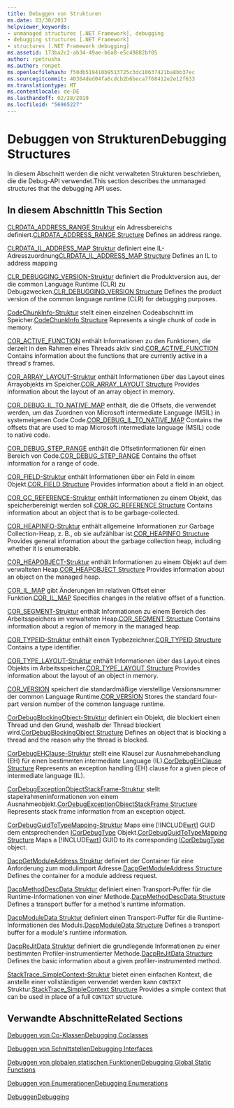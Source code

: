 ```yaml
---
title: Debuggen von Strukturen
ms.date: 03/30/2017
helpviewer_keywords:
- unmanaged structures [.NET Framework], debugging
- debugging structures [.NET Framework]
- structures [.NET Framework debugging]
ms.assetid: 173ba2c2-ab34-49ae-b6a8-e5c49882bf05
author: rpetrusha
ms.author: ronpet
ms.openlocfilehash: f50db519410b9513725c3dc10637421ba8bb37ec
ms.sourcegitcommit: 40364ded04fa6cdcb2b6beca7f68412e2e12f633
ms.translationtype: MT
ms.contentlocale: de-DE
ms.lasthandoff: 02/28/2019
ms.locfileid: "56965227"
---
```

# <a name="debugging-structures"></a><span data-ttu-id="a97f8-102">Debuggen von Strukturen</span><span class="sxs-lookup"><span data-stu-id="a97f8-102">Debugging Structures</span></span>

<span data-ttu-id="a97f8-103">In diesem Abschnitt werden die nicht verwalteten Strukturen beschrieben, die die Debug-API verwendet.</span><span class="sxs-lookup"><span data-stu-id="a97f8-103">This section describes the unmanaged structures that the debugging API uses.</span></span>

## <a name="in-this-section"></a><span data-ttu-id="a97f8-104">In diesem Abschnitt</span><span class="sxs-lookup"><span data-stu-id="a97f8-104">In This Section</span></span>
 <span data-ttu-id="a97f8-105">[CLRDATA_ADDRESS_RANGE Struktur](../../../../docs/framework/unmanaged-api/debugging/clrdata-address-range-structure.md) ein Adressbereichs definiert.</span><span class="sxs-lookup"><span data-stu-id="a97f8-105">[CLRDATA_ADDRESS_RANGE Structure](../../../../docs/framework/unmanaged-api/debugging/clrdata-address-range-structure.md) Defines an address range.</span></span>

 <span data-ttu-id="a97f8-106">[CLRDATA_IL_ADDRESS_MAP Struktur](../../../../docs/framework/unmanaged-api/debugging/clrdata-il-address-map-structure.md) definiert eine IL-Adresszuordnung</span><span class="sxs-lookup"><span data-stu-id="a97f8-106">[CLRDATA_IL_ADDRESS_MAP Structure](../../../../docs/framework/unmanaged-api/debugging/clrdata-il-address-map-structure.md) Defines an IL to address mapping</span></span>

 <span data-ttu-id="a97f8-107">[CLR_DEBUGGING_VERSION-Struktur](../../../../docs/framework/unmanaged-api/debugging/clr-debugging-version-structure.md) definiert die Produktversion aus, der die common Language Runtime (CLR) zu Debugzwecken.</span><span class="sxs-lookup"><span data-stu-id="a97f8-107">[CLR_DEBUGGING_VERSION Structure](../../../../docs/framework/unmanaged-api/debugging/clr-debugging-version-structure.md) Defines the product version of the common language runtime (CLR) for debugging purposes.</span></span>

 <span data-ttu-id="a97f8-108">[CodeChunkInfo-Struktur](../../../../docs/framework/unmanaged-api/debugging/codechunkinfo-structure.md) stellt einen einzelnen Codeabschnitt im Speicher.</span><span class="sxs-lookup"><span data-stu-id="a97f8-108">[CodeChunkInfo Structure](../../../../docs/framework/unmanaged-api/debugging/codechunkinfo-structure.md) Represents a single chunk of code in memory.</span></span>

 <span data-ttu-id="a97f8-109">[COR_ACTIVE_FUNCTION](cor-active-function-structure.md) enthält Informationen zu den Funktionen, die derzeit in den Rahmen eines Threads aktiv sind.</span><span class="sxs-lookup"><span data-stu-id="a97f8-109">[COR_ACTIVE_FUNCTION](cor-active-function-structure.md) Contains information about the functions that are currently active in a thread's frames.</span></span>

 <span data-ttu-id="a97f8-110">[COR_ARRAY_LAYOUT-Struktur](../../../../docs/framework/unmanaged-api/debugging/cor-array-layout-structure.md) enthält Informationen über das Layout eines Arrayobjekts im Speicher.</span><span class="sxs-lookup"><span data-stu-id="a97f8-110">[COR_ARRAY_LAYOUT Structure](../../../../docs/framework/unmanaged-api/debugging/cor-array-layout-structure.md) Provides information about the layout of an array object in memory.</span></span>

 <span data-ttu-id="a97f8-111">[COR_DEBUG_IL_TO_NATIVE_MAP](cor-debug-il-to-native-map-structure.md) enthält, die die Offsets, die verwendet werden, um das Zuordnen von Microsoft intermediate Language (MSIL) in systemeigenen Code Code.</span><span class="sxs-lookup"><span data-stu-id="a97f8-111">[COR_DEBUG_IL_TO_NATIVE_MAP](cor-debug-il-to-native-map-structure.md) Contains the offsets that are used to map Microsoft intermediate language (MSIL) code to native code.</span></span>

 <span data-ttu-id="a97f8-112">[COR_DEBUG_STEP_RANGE](cor-debug-step-range-structure.md) enthält die Offsetinformationen für einen Bereich von Code.</span><span class="sxs-lookup"><span data-stu-id="a97f8-112">[COR_DEBUG_STEP_RANGE](cor-debug-step-range-structure.md) Contains the offset information for a range of code.</span></span>

 <span data-ttu-id="a97f8-113">[COR_FIELD-Struktur](../../../../docs/framework/unmanaged-api/debugging/cor-field-structure.md) enthält Informationen über ein Feld in einem Objekt.</span><span class="sxs-lookup"><span data-stu-id="a97f8-113">[COR_FIELD Structure](../../../../docs/framework/unmanaged-api/debugging/cor-field-structure.md) Provides information about a field in an object.</span></span>

 <span data-ttu-id="a97f8-114">[COR_GC_REFERENCE-Struktur](../../../../docs/framework/unmanaged-api/debugging/cor-gc-reference-structure.md) enthält Informationen zu einem Objekt, das speicherbereinigt werden soll.</span><span class="sxs-lookup"><span data-stu-id="a97f8-114">[COR_GC_REFERENCE Structure](../../../../docs/framework/unmanaged-api/debugging/cor-gc-reference-structure.md) Contains information about an object that is to be garbage-collected.</span></span>

 <span data-ttu-id="a97f8-115">[COR_HEAPINFO-Struktur](../../../../docs/framework/unmanaged-api/debugging/cor-heapinfo-structure.md) enthält allgemeine Informationen zur Garbage Collection-Heap, z. B., ob sie aufzählbar ist.</span><span class="sxs-lookup"><span data-stu-id="a97f8-115">[COR_HEAPINFO Structure](../../../../docs/framework/unmanaged-api/debugging/cor-heapinfo-structure.md) Provides general information about the garbage collection heap, including whether it is enumerable.</span></span>

 <span data-ttu-id="a97f8-116">[COR_HEAPOBJECT-Struktur](../../../../docs/framework/unmanaged-api/debugging/cor-heapobject-structure.md) enthält Informationen zu einem Objekt auf dem verwalteten Heap.</span><span class="sxs-lookup"><span data-stu-id="a97f8-116">[COR_HEAPOBJECT Structure](../../../../docs/framework/unmanaged-api/debugging/cor-heapobject-structure.md) Provides information about an object on the managed heap.</span></span>

 <span data-ttu-id="a97f8-117">[COR_IL_MAP](cor-il-map-structure.md) gibt Änderungen im relativen Offset einer Funktion.</span><span class="sxs-lookup"><span data-stu-id="a97f8-117">[COR_IL_MAP](cor-il-map-structure.md) Specifies changes in the relative offset of a function.</span></span>

 <span data-ttu-id="a97f8-118">[COR_SEGMENT-Struktur](../../../../docs/framework/unmanaged-api/debugging/cor-segment-structure.md) enthält Informationen zu einem Bereich des Arbeitsspeichers im verwalteten Heap.</span><span class="sxs-lookup"><span data-stu-id="a97f8-118">[COR_SEGMENT Structure](../../../../docs/framework/unmanaged-api/debugging/cor-segment-structure.md) Contains information about a region of memory in the managed heap.</span></span>

 <span data-ttu-id="a97f8-119">[COR_TYPEID-Struktur](../../../../docs/framework/unmanaged-api/debugging/cor-typeid-structure.md) enthält einen Typbezeichner.</span><span class="sxs-lookup"><span data-stu-id="a97f8-119">[COR_TYPEID Structure](../../../../docs/framework/unmanaged-api/debugging/cor-typeid-structure.md) Contains a type identifier.</span></span>

 <span data-ttu-id="a97f8-120">[COR_TYPE_LAYOUT-Struktur](../../../../docs/framework/unmanaged-api/debugging/cor-type-layout-structure.md) enthält Informationen über das Layout eines Objekts im Arbeitsspeicher.</span><span class="sxs-lookup"><span data-stu-id="a97f8-120">[COR_TYPE_LAYOUT Structure](../../../../docs/framework/unmanaged-api/debugging/cor-type-layout-structure.md) Provides information about the layout of an object in memory.</span></span>

 <span data-ttu-id="a97f8-121">[COR_VERSION](cor-version-structure.md) speichert die standardmäßige vierstellige Versionsnummer der common Language Runtime.</span><span class="sxs-lookup"><span data-stu-id="a97f8-121">[COR_VERSION](cor-version-structure.md) Stores the standard four-part version number of the common language runtime.</span></span>

 <span data-ttu-id="a97f8-122">[CorDebugBlockingObject-Struktur](../../../../docs/framework/unmanaged-api/debugging/cordebugblockingobject-structure.md) definiert ein Objekt, die blockiert einen Thread und den Grund, weshalb der Thread blockiert wird.</span><span class="sxs-lookup"><span data-stu-id="a97f8-122">[CorDebugBlockingObject Structure](../../../../docs/framework/unmanaged-api/debugging/cordebugblockingobject-structure.md) Defines an object that is blocking a thread and the reason why the thread is blocked.</span></span>

 <span data-ttu-id="a97f8-123">[CorDebugEHClause-Struktur](../../../../docs/framework/unmanaged-api/debugging/cordebugehclause-structure.md) stellt eine Klausel zur Ausnahmebehandlung (EH) für einen bestimmten intermediate Language (IL).</span><span class="sxs-lookup"><span data-stu-id="a97f8-123">[CorDebugEHClause Structure](../../../../docs/framework/unmanaged-api/debugging/cordebugehclause-structure.md) Represents an exception handling (EH) clause for a given piece of intermediate language (IL).</span></span>

 <span data-ttu-id="a97f8-124">[CorDebugExceptionObjectStackFrame-Struktur](../../../../docs/framework/unmanaged-api/debugging/cordebugexceptionobjectstackframe-structure.md) stellt stapelrahmeninformationen von einem Ausnahmeobjekt.</span><span class="sxs-lookup"><span data-stu-id="a97f8-124">[CorDebugExceptionObjectStackFrame Structure](../../../../docs/framework/unmanaged-api/debugging/cordebugexceptionobjectstackframe-structure.md) Represents stack frame information from an exception object.</span></span>

 <span data-ttu-id="a97f8-125">[CorDebugGuidToTypeMapping-Struktur](../../../../docs/framework/unmanaged-api/debugging/cordebugguidtotypemapping-structure.md) Maps eine [!INCLUDE[wrt](../../../../includes/wrt-md.md)] GUID dem entsprechenden [ICorDebugType](../../../../docs/framework/unmanaged-api/debugging/icordebugtype-interface.md) Objekt.</span><span class="sxs-lookup"><span data-stu-id="a97f8-125">[CorDebugGuidToTypeMapping Structure](../../../../docs/framework/unmanaged-api/debugging/cordebugguidtotypemapping-structure.md) Maps a [!INCLUDE[wrt](../../../../includes/wrt-md.md)] GUID to its corresponding [ICorDebugType](../../../../docs/framework/unmanaged-api/debugging/icordebugtype-interface.md) object.</span></span>

 <span data-ttu-id="a97f8-126">[DacpGetModuleAddress Struktur](../../../../docs/framework/unmanaged-api/debugging/dacpgetmoduleaddress-structure.md) definiert der Container für eine Anforderung zum modulimport Adresse.</span><span class="sxs-lookup"><span data-stu-id="a97f8-126">[DacpGetModuleAddress Structure](../../../../docs/framework/unmanaged-api/debugging/dacpgetmoduleaddress-structure.md) Defines the container for a module address request.</span></span>

 <span data-ttu-id="a97f8-127">[DacpMethodDescData Struktur](../../../../docs/framework/unmanaged-api/debugging/dacpmethoddescdata-structure.md) definiert einen Transport-Puffer für die Runtime-Informationen von einer Methode.</span><span class="sxs-lookup"><span data-stu-id="a97f8-127">[DacpMethodDescData Structure](../../../../docs/framework/unmanaged-api/debugging/dacpmethoddescdata-structure.md) Defines a transport buffer for a method's runtime information.</span></span>

 <span data-ttu-id="a97f8-128">[DacpModuleData Struktur](../../../../docs/framework/unmanaged-api/debugging/dacpmoduledata-structure.md) definiert einen Transport-Puffer für die Runtime-Informationen des Moduls.</span><span class="sxs-lookup"><span data-stu-id="a97f8-128">[DacpModuleData Structure](../../../../docs/framework/unmanaged-api/debugging/dacpmoduledata-structure.md) Defines a transport buffer for a module's runtime information.</span></span>

 <span data-ttu-id="a97f8-129">[DacpReJitData Struktur](../../../../docs/framework/unmanaged-api/debugging/dacprejitdata-structure.md) definiert die grundlegende Informationen zu einer bestimmten Profiler-instrumentierter Methode.</span><span class="sxs-lookup"><span data-stu-id="a97f8-129">[DacpReJitData Structure](../../../../docs/framework/unmanaged-api/debugging/dacprejitdata-structure.md) Defines the basic information about a given profiler-instrumented method.</span></span>

 <span data-ttu-id="a97f8-130">[StackTrace_SimpleContext-Struktur](../../../../docs/framework/unmanaged-api/debugging/stacktrace-simplecontext-structure.md) bietet einen einfachen Kontext, die anstelle einer vollständigen verwendet werden kann `CONTEXT` Struktur.</span><span class="sxs-lookup"><span data-stu-id="a97f8-130">[StackTrace_SimpleContext Structure](../../../../docs/framework/unmanaged-api/debugging/stacktrace-simplecontext-structure.md) Provides a simple context that can be used in place of a full `CONTEXT` structure.</span></span>

## <a name="related-sections"></a><span data-ttu-id="a97f8-131">Verwandte Abschnitte</span><span class="sxs-lookup"><span data-stu-id="a97f8-131">Related Sections</span></span>

 [<span data-ttu-id="a97f8-132">Debuggen von Co-Klassen</span><span class="sxs-lookup"><span data-stu-id="a97f8-132">Debugging Coclasses</span></span>](../../../../docs/framework/unmanaged-api/debugging/debugging-coclasses.md)

 [<span data-ttu-id="a97f8-133">Debuggen von Schnittstellen</span><span class="sxs-lookup"><span data-stu-id="a97f8-133">Debugging Interfaces</span></span>](../../../../docs/framework/unmanaged-api/debugging/debugging-interfaces.md)

 [<span data-ttu-id="a97f8-134">Debuggen von globalen statischen Funktionen</span><span class="sxs-lookup"><span data-stu-id="a97f8-134">Debugging Global Static Functions</span></span>](../../../../docs/framework/unmanaged-api/debugging/debugging-global-static-functions.md)

 [<span data-ttu-id="a97f8-135">Debuggen von Enumerationen</span><span class="sxs-lookup"><span data-stu-id="a97f8-135">Debugging Enumerations</span></span>](../../../../docs/framework/unmanaged-api/debugging/debugging-enumerations.md)

 [<span data-ttu-id="a97f8-136">Debuggen</span><span class="sxs-lookup"><span data-stu-id="a97f8-136">Debugging</span></span>](../../../../docs/framework/unmanaged-api/debugging/index.md)
